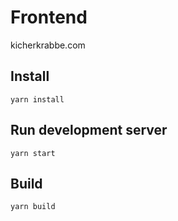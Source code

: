# Frontend

kicherkrabbe.com

## Install

```
yarn install
```

## Run development server

```
yarn start
```

## Build

```
yarn build
```
